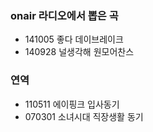 
### onair 라디오에서 뽑은 곡
- 141005 좋다 데이브레이크
- 140928 널생각해 원모어찬스

### 연역
- 110511 에이핑크 입사동기
- 070301 소녀시대 직장생활 동기
